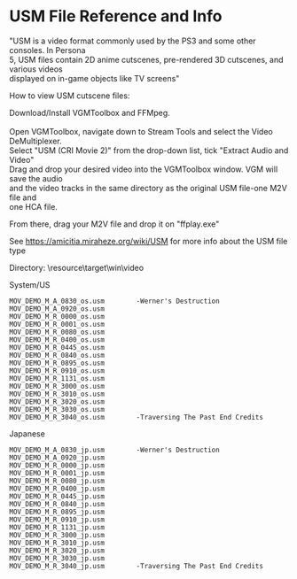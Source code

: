 
# USM File Reference and Info

"USM is a video format commonly used by the PS3 and some other consoles. In Persona<br>
5, USM files contain 2D anime cutscenes, pre-rendered 3D cutscenes, and various videos<br>
displayed on in-game objects like TV screens"

How to view USM cutscene files:

Download/Install VGMToolbox and FFMpeg.<br>  
Open VGMToolbox, navigate down to Stream Tools and select the Video DeMultiplexer.<br>
Select "USM (CRI Movie 2)" from the drop-down list, tick "Extract Audio and Video"<br>
Drag and drop your desired video into the VGMToolbox window. VGM will save the audio<br>
and the video tracks in the same directory as the original USM file-one M2V file and<br>
one HCA file.

From there, drag your M2V file and drop it on "ffplay.exe"

See https://amicitia.miraheze.org/wiki/USM for more info about the USM file type 

Directory: \resource\target\win\video

System/US

	MOV_DEMO_M_A_0830_os.usm		-Werner's Destruction
	MOV_DEMO_M_A_0920_os.usm
	MOV_DEMO_M_R_0000_os.usm
	MOV_DEMO_M_R_0001_os.usm
	MOV_DEMO_M_R_0080_os.usm
	MOV_DEMO_M_R_0400_os.usm
	MOV_DEMO_M_R_0445_os.usm
	MOV_DEMO_M_R_0840_os.usm
	MOV_DEMO_M_R_0895_os.usm
	MOV_DEMO_M_R_0910_os.usm
	MOV_DEMO_M_R_1131_os.usm
	MOV_DEMO_M_R_3000_os.usm
	MOV_DEMO_M_R_3010_os.usm
	MOV_DEMO_M_R_3020_os.usm
	MOV_DEMO_M_R_3030_os.usm
	MOV_DEMO_M_R_3040_os.usm		-Traversing The Past End Credits

Japanese

	MOV_DEMO_M_A_0830_jp.usm		-Werner's Destruction
	MOV_DEMO_M_A_0920_jp.usm
	MOV_DEMO_M_R_0000_jp.usm
	MOV_DEMO_M_R_0001_jp.usm
	MOV_DEMO_M_R_0080_jp.usm
	MOV_DEMO_M_R_0400_jp.usm
	MOV_DEMO_M_R_0445_jp.usm
	MOV_DEMO_M_R_0840_jp.usm
	MOV_DEMO_M_R_0895_jp.usm
	MOV_DEMO_M_R_0910_jp.usm
	MOV_DEMO_M_R_1131_jp.usm
	MOV_DEMO_M_R_3000_jp.usm
	MOV_DEMO_M_R_3010_jp.usm
	MOV_DEMO_M_R_3020_jp.usm
	MOV_DEMO_M_R_3030_jp.usm
	MOV_DEMO_M_R_3040_jp.usm		-Traversing The Past End Credits
